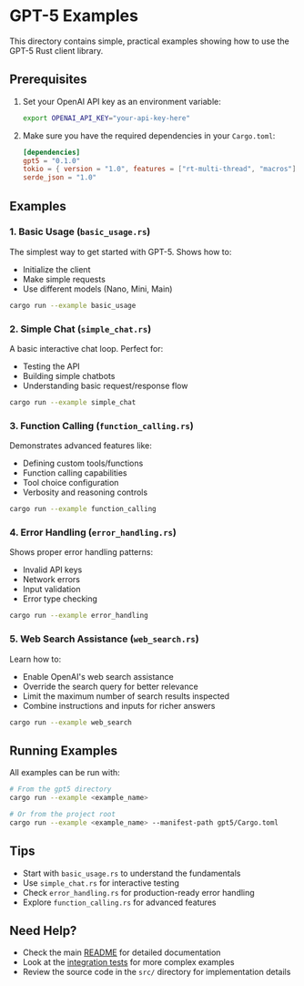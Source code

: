 # GPT-5 Examples

This directory contains simple, practical examples showing how to use the GPT-5 Rust client library.

## Prerequisites

1. Set your OpenAI API key as an environment variable:
   ```bash
   export OPENAI_API_KEY="your-api-key-here"
   ```

2. Make sure you have the required dependencies in your `Cargo.toml`:
   ```toml
   [dependencies]
   gpt5 = "0.1.0"
   tokio = { version = "1.0", features = ["rt-multi-thread", "macros"] }
   serde_json = "1.0"
   ```

## Examples

### 1. Basic Usage (`basic_usage.rs`)
The simplest way to get started with GPT-5. Shows how to:
- Initialize the client
- Make simple requests
- Use different models (Nano, Mini, Main)

```bash
cargo run --example basic_usage
```

### 2. Simple Chat (`simple_chat.rs`)
A basic interactive chat loop. Perfect for:
- Testing the API
- Building simple chatbots
- Understanding basic request/response flow

```bash
cargo run --example simple_chat
```

### 3. Function Calling (`function_calling.rs`)
Demonstrates advanced features like:
- Defining custom tools/functions
- Function calling capabilities
- Tool choice configuration
- Verbosity and reasoning controls

```bash
cargo run --example function_calling
```

### 4. Error Handling (`error_handling.rs`)
Shows proper error handling patterns:
- Invalid API keys
- Network errors
- Input validation
- Error type checking

```bash
cargo run --example error_handling
```

### 5. Web Search Assistance (`web_search.rs`)
Learn how to:
- Enable OpenAI's web search assistance
- Override the search query for better relevance
- Limit the maximum number of search results inspected
- Combine instructions and inputs for richer answers

```bash
cargo run --example web_search
```

## Running Examples

All examples can be run with:

```bash
# From the gpt5 directory
cargo run --example <example_name>

# Or from the project root
cargo run --example <example_name> --manifest-path gpt5/Cargo.toml
```

## Tips

- Start with `basic_usage.rs` to understand the fundamentals
- Use `simple_chat.rs` for interactive testing
- Check `error_handling.rs` for production-ready error handling
- Explore `function_calling.rs` for advanced features

## Need Help?

- Check the main [README](../README.md) for detailed documentation
- Look at the [integration tests](../tests/integration_tests.rs) for more complex examples
- Review the source code in the `src/` directory for implementation details
